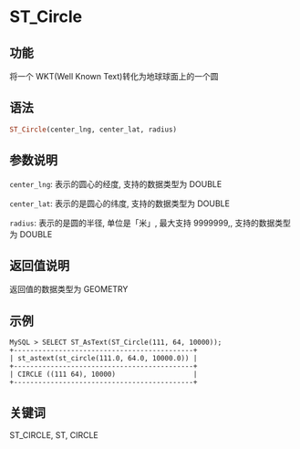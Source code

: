 # ST_Circle

## 功能

将一个 WKT(Well Known Text)转化为地球球面上的一个圆

## 语法

```Haskell
ST_Circle(center_lng, center_lat, radius)
```

## 参数说明

`center_lng`: 表示的圆心的经度, 支持的数据类型为 DOUBLE

`center_lat`: 表示的是圆心的纬度, 支持的数据类型为 DOUBLE

`radius`: 表示的是圆的半径, 单位是「米」, 最大支持 9999999,, 支持的数据类型为 DOUBLE

## 返回值说明

返回值的数据类型为 GEOMETRY

## 示例

```Plain Text
MySQL > SELECT ST_AsText(ST_Circle(111, 64, 10000));
+--------------------------------------------+
| st_astext(st_circle(111.0, 64.0, 10000.0)) |
+--------------------------------------------+
| CIRCLE ((111 64), 10000)                   |
+--------------------------------------------+
```

## 关键词

ST_CIRCLE, ST, CIRCLE
